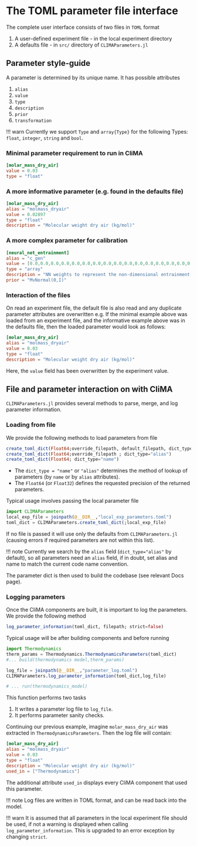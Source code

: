 # The TOML parameter file interface

The complete user interface consists of two files in `TOML` format
1. A user-defined experiment file - in the local experiment directory
2. A defaults file - in `src/` directory of `CLIMAParameters.jl`

## Parameter style-guide

A parameter is determined by its unique name. It has possible attributes
1. `alias`
2. `value`
3. `type`
4. `description`
5. `prior`
6. `transformation`

!!! warn
    Currently we support `Type` and `array{Type}` for the following Types: `float`, `integer`, `string` and `bool`.

### Minimal parameter requirement to run in CliMA

```TOML
[molar_mass_dry_air]
value = 0.03
type = "float"
```

### A more informative parameter (e.g. found in the defaults file)

```TOML
[molar_mass_dry_air]
alias = "molmass_dryair"
value = 0.02897
type = "float"
description = "Molecular weight dry air (kg/mol)"
```

### A more complex parameter for calibration

```TOML
[neural_net_entrainment]
alias = "c_gen"
value = [0.0,0.0,0.0,0.0,0.0,0.0,0.0,0.0,0.0,0.0,0.0,0.0,0.0,0.0,0.0,0.0]
type = "array"
description = "NN weights to represent the non-dimensional entrainment function"
prior = "MvNormal(0,I)"
```

### Interaction of the files

On read an experiment file, the default file is also read and any duplicate parameter attributes are overwritten
e.g. If the minimal example above was loaded from an experiment file, and the informative example above was in the defaults file, then the loaded parameter would look as follows:
``` TOML
[molar_mass_dry_air]
alias = "molmass_dryair"
value = 0.03
type = "float"
description = "Molecular weight dry air (kg/mol)"
```
Here, the `value` field has been overwritten by the experiment value.

## File and parameter interaction on with CliMA

`CLIMAParameters.jl` provides several methods to parse, merge, and log parameter information.


### Loading from file
We provide the following methods to load parameters from file
```julia
create_toml_dict(Float64;override_filepath, default_filepath, dict_type="alias")
create_toml_dict(Float64;override_filepath ; dict_type="alias")
create_toml_dict(Float64; dict_type="name")
```
- The `dict_type = "name"` or `"alias"` determines the method of lookup of parameters (by `name` or by `alias` attributes).
- The `Float64` (or `Float32`) defines the requested precision of the returned parameters.

Typical usage involves passing the local parameter file
```julia
import CLIMAParameters
local_exp_file = joinpath(@__DIR__,"local_exp_parameters.toml")
toml_dict = CLIMAParameters.create_toml_dict(;local_exp_file)
```
If no file is passed it will use only the defaults from `CLIMAParameters.jl` (causing errors if required parameters are not within this list).

!!! note
    Currently we search by the `alias` field (`dict_type="alias"` by default), so all parameters need an `alias` field, if in doubt, set alias and name to match the current code name convention.

The parameter dict is then used to build the codebase (see relevant Docs page).

### Logging parameters

Once the CliMA components are built, it is important to log the parameters. We provide the following method
```julia
log_parameter_information(toml_dict, filepath; strict=false)
```

Typical usage will be after building components and before running
```julia
import Thermodynamics
therm_params = Thermodynamics.ThermodynamicsParameters(toml_dict)
#... build(thermodynamics model,therm_params)

log_file = joinpath(@__DIR__,"parameter_log.toml")
CLIMAParameters.log_parameter_information(toml_dict,log_file)

# ... run(thermodynamics_model)
```

This function performs two tasks
1. It writes a parameter log file to `log_file`.
2. It performs parameter sanity checks.

Continuing our previous example, imagine `molar_mass_dry_air` was extracted in `ThermodynamicsParameters`. Then the log file will contain:
``` TOML
[molar_mass_dry_air]
alias = "molmass_dryair"
value = 0.03
type = "float"
description = "Molecular weight dry air (kg/mol)"
used_in = ["Thermodynamics"]
```
The additional attribute `used_in` displays every CliMA component that used this parameter.

!!! note
    Log files are written in TOML format, and can be read back into the model.

!!! warn
    It is assumed that all parameters in the local experiment file should be used, if not a warning is displayed when calling `log_parameter_information`. This is upgraded to an error exception by changing `strict`.
